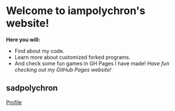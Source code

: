 # Welcome to iampolychron's website!
**Here you will:**
* Find about my code.
* Learn more about customized forked programs.
* And check some fun games in GH Pages I have made!
_Have fun checking out my GitHub Pages website!_
## sadpolychron
[Profile](https://github.com/sadpolychron)
